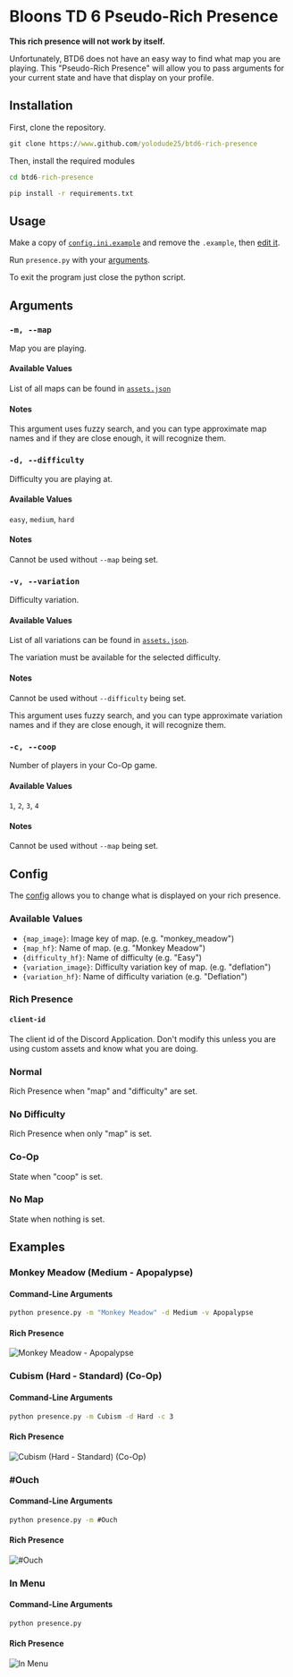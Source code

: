 # Bloons TD 6 Pseudo-Rich Presence

**This rich presence will not work by itself.**

Unfortunately, BTD6 does not have an easy way to find what map you are playing. This "Pseudo-Rich Presence" will allow you to pass arguments for your current state and have that display on your profile.

## Installation

First, clone the repository.

```cmd
git clone https://www.github.com/yolodude25/btd6-rich-presence
```

Then, install the required modules

```cmd
cd btd6-rich-presence
```

```cmd
pip install -r requirements.txt
```

## Usage

Make a copy of [`config.ini.example`](config.ini.example) and remove the `.example`, then [edit it](#config).

Run `presence.py` with your [arguments](#arguments).

To exit the program just close the python script.

## Arguments

### `-m, --map`

Map you are playing.

#### Available Values

List of all maps can be found in [`assets.json`](assets.json)

#### Notes

This argument uses fuzzy search, and you can type approximate map names and if they are close enough, it will recognize them.

### `-d, --difficulty`

Difficulty you are playing at.

#### Available Values

`easy`, `medium`, `hard`

#### Notes

Cannot be used without `--map` being set.

### `-v, --variation`

Difficulty variation.

#### Available Values

List of all variations can be found in [`assets.json`](/assets.json).

The variation must be available for the selected difficulty.

#### Notes

Cannot be used without `--difficulty` being set.

This argument uses fuzzy search, and you can type approximate variation names and if they are close enough, it will recognize them.

### `-c, --coop`

Number of players in your Co-Op game.

#### Available Values

`1`, `2`, `3`, `4`

#### Notes

Cannot be used without `--map` being set.

## Config

The [config](config.ini.example) allows you to change what is displayed on your rich presence.

### Available Values

- `{map_image}`: Image key of map. (e.g. "monkey_meadow")
- `{map_hf}`: Name of map. (e.g. "Monkey Meadow")
- `{difficulty_hf}`: Name of difficulty (e.g. "Easy")
- `{variation_image}`: Difficulty variation key of map. (e.g. "deflation")
- `{variation_hf}`: Name of difficulty variation (e.g. "Deflation")

### Rich Presence

#### `client-id`

The client id of the Discord Application. Don't modify this unless you are using custom assets and know what you are doing.

### Normal

Rich Presence when "map" and "difficulty" are set.

### No Difficulty

Rich Presence when only "map" is set.

### Co-Op

State when "coop" is set.

### No Map

State when nothing is set.

## Examples

### Monkey Meadow (Medium - Apopalypse)

#### Command-Line Arguments

```cmd
python presence.py -m "Monkey Meadow" -d Medium -v Apopalypse
```

#### Rich Presence

![Monkey Meadow - Apopalypse](assets/screenshots/monkey_meadow_apopalypse.png)

### Cubism (Hard - Standard) (Co-Op)

#### Command-Line Arguments

```cmd
python presence.py -m Cubism -d Hard -c 3
```

#### Rich Presence

![Cubism (Hard - Standard) (Co-Op)](assets/screenshots/cubism_hard_coop.png)

### #Ouch

#### Command-Line Arguments

```cmd
python presence.py -m #Ouch
```

#### Rich Presence

![#Ouch](assets/screenshots/ouch.png)

### In Menu

#### Command-Line Arguments

```cmd
python presence.py
```

#### Rich Presence

![In Menu](assets/screenshots/in_menu.png)
